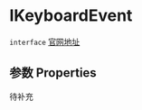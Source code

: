 # IKeyboardEvent
`interface` [官网地址](https://microsoft.github.io/monaco-editor/typedoc/interfaces/IKeyboardEvent.html)

## 参数 Properties

待补充